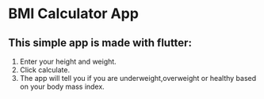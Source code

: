 # BMI Calculator App 

## This simple app is made with flutter:
1) Enter your height and weight.
2) Click calculate.
3) The app will tell you if you are underweight,overweight or healthy based on your body mass index.
